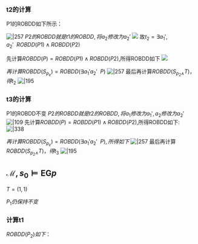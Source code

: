 
### t2的计算
P1的ROBDD如下所示：

![|257](https://raw.githubusercontent.com/ustc21xyx/picture-bed/main/20240501144400.png)
$P2的ROBDD就是t1的ROBDD,将a_2修改为a_2'$
![](https://raw.githubusercontent.com/ustc21xyx/picture-bed/main/20240501145122.png)
故$t_{2}=\exists a_1',a_{2}' \ \ ROBDD(P1)\land ROBDD(P2)$ 


先计算$ROBDD(P)=ROBDD(P1)\land ROBDD(P2)$,所得ROBDD如下
![](https://raw.githubusercontent.com/ustc21xyx/picture-bed/main/20240501154648.png)

$再计算ROBDD(S_{p_e})=ROBDD(\exists a_{1}' a_{2}'\ \ P)$
![|257](https://raw.githubusercontent.com/ustc21xyx/picture-bed/main/20240501151617.png)
最后再计算$ROBDD(S_{p_{2}\land}T)，得t_2$
![|195](https://raw.githubusercontent.com/ustc21xyx/picture-bed/main/20240501152252.png)


### t3的计算
P1的ROBDD不变
$P2的ROBDD就是t2的ROBDD,将a_{1}修改为a_{1}',a_2修改为a_2'$
![|109](https://raw.githubusercontent.com/ustc21xyx/picture-bed/main/20240501152737.png)
先计算$ROBDD(P)=ROBDD(P1)\land ROBDD(P2)$,所得ROBDD如下:
![|338](https://raw.githubusercontent.com/ustc21xyx/picture-bed/main/20240501160848.png)

$再计算ROBDD(S_{p_e})=ROBDD(\exists a_{1}' a_{2}'\ \ P),所得如下$
![|257](https://raw.githubusercontent.com/ustc21xyx/picture-bed/main/20240501151617.png)
最后再计算$ROBDD(S_{p_{2}\land}T)，得t_3$
![|195](https://raw.githubusercontent.com/ustc21xyx/picture-bed/main/20240501152252.png)


## $\mathcal{M},s_0\vDash\mathsf{EG}p$
$T= {(1,1)}$

$P_1仍保持不变$

### 计算t1
$ROBDD(P_2)如下：$


